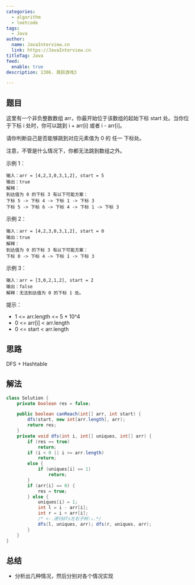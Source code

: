 ```yaml
---
categories:
  - algorithm
  - leetcode
tags:
  - Java
author: 
  name: JavaInterview.cn
  link: https://JavaInterview.cn
titleTag: Java
feed:
  enable: true
description: 1306. 跳跃游戏3

---
```


## 题目

这里有一个非负整数数组 arr，你最开始位于该数组的起始下标 start 处。当你位于下标 i 处时，你可以跳到 i + arr[i] 或者 i - arr[i]。

请你判断自己是否能够跳到对应元素值为 0 的 任一 下标处。

注意，不管是什么情况下，你都无法跳到数组之外。



示例 1：

    输入：arr = [4,2,3,0,3,1,2], start = 5
    输出：true
    解释：
    到达值为 0 的下标 3 有以下可能方案：
    下标 5 -> 下标 4 -> 下标 1 -> 下标 3
    下标 5 -> 下标 6 -> 下标 4 -> 下标 1 -> 下标 3
示例 2：

    输入：arr = [4,2,3,0,3,1,2], start = 0
    输出：true
    解释：
    到达值为 0 的下标 3 有以下可能方案：
    下标 0 -> 下标 4 -> 下标 1 -> 下标 3
示例 3：

    输入：arr = [3,0,2,1,2], start = 2
    输出：false
    解释：无法到达值为 0 的下标 1 处。


提示：

* 1 <= arr.length <= 5 * 10^4
* 0 <= arr[i] < arr.length
* 0 <= start < arr.length

## 思路

DFS + Hashtable

## 解法
```java
class Solution {
    private boolean res = false; 

    public boolean canReach(int[] arr, int start) {
        dfs(start, new int[arr.length], arr); 
        return res; 
    }
    private void dfs(int i, int[] uniques, int[] arr) {
        if (res == true) 
            return; 
        if (i < 0 || i >= arr.length) 
            return; 
        else {
            if (uniques[i] == 1) 
                return; 
        }
        if (arr[i] == 0) {
            res = true; 
        } else {
            uniques[i] = 1; 
            int l = i - arr[i]; 
            int r = i + arr[i]; 
            /* <-.递归dfs左右子树:↓.*/
            dfs(l, uniques, arr); dfs(r, uniques, arr); 
        }
    }
}

```

## 总结

- 分析出几种情况，然后分别对各个情况实现 
